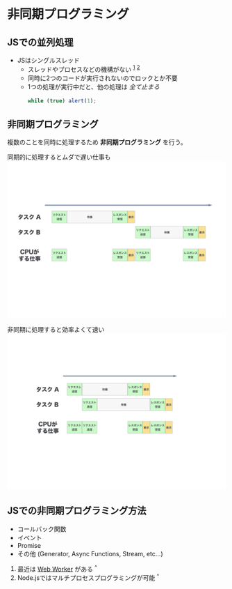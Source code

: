 # 非同期プログラミング

## JSでの並列処理

* JSはシングルスレッド
  * スレッドやプロセスなどの機構がない <sup>[1](#foot-1)</sup> <sup>[2](#foot-2)</sup>
  * 同時に2つのコードが実行されないのでロックとか不要  
  * 1つの処理が実行中だと、他の処理は _全て止まる_
    ```javascript
    while (true) alert(1);
    ```

## 非同期プログラミング

複数のことを同時に処理するため **非同期プログラミング** を行う。

同期的に処理するとムダで遅い仕事も
![同期的処理の例](./async/async-sync.png)

非同期に処理すると効率よくて速い
![非同期処理の例](./async/async-async.png)


## JSでの非同期プログラミング方法

* コールバック関数
* イベント
* Promise
* その他 (Generator, Async Functions, Stream, etc...)


1. 最近は [Web Worker](https://developer.mozilla.org/ja/docs/Web/API/Web_Workers_API/Using_web_workers) がある <sup><a name="foot-1">^</a></sup>
2. Node.jsではマルチプロセスプログラミングが可能 <sup><a name="foot-2">^</a></sup>
